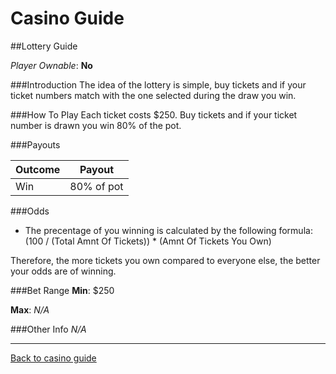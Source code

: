 # Casino Guide

##Lottery Guide

*Player Ownable*: **No**

###Introduction
The idea of the lottery is simple, buy tickets and if your ticket numbers
match with the one selected during the draw you win.

###How To Play
Each ticket costs $250. Buy tickets and if your ticket number is drawn you win 80% 
of the pot.

###Payouts

|**Outcome** 		  |**Payout**  |
|:------     		  |:------:    |
|Win		          | 80% of pot |

###Odds

* The precentage of you winning is calculated by the following formula:
  (100 / (Total Amnt Of Tickets)) * (Amnt Of Tickets You Own)

Therefore, the more tickets you own compared to everyone else, the better
your odds are of winning.

###Bet Range
**Min**: $250  

**Max**: *N/A*

###Other Info
*N/A*

---
[Back to casino guide](casino-main.md)
